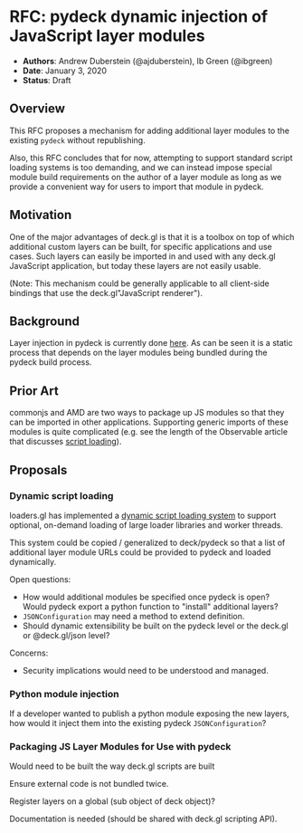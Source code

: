 # RFC: pydeck dynamic injection of JavaScript layer modules

* **Authors**: Andrew Duberstein (@ajduberstein), Ib Green (@ibgreen)
* **Date**: January 3, 2020
* **Status**: Draft

## Overview

This RFC proposes a mechanism for adding additional layer modules to the existing `pydeck` without republishing.

Also, this RFC concludes that for now, attempting to support standard script loading systems is too demanding, and we can instead impose special module build requirements on the author of a layer module as long as we provide a convenient way for users to import that module in pydeck.

## Motivation

One of the major advantages of deck.gl is that it is a toolbox on top of which additional custom layers can be built, for specific applications and use cases. Such layers can easily be imported in and used with any deck.gl JavaScript application, but today these layers are not easily usable.

(Note: This mechanism could be generally applicable to all client-side bindings that use the deck.gl"JavaScript renderer").

## Background

Layer injection in pydeck is currently done [here](https://github.com/visgl/deck.gl/blob/master/modules/jupyter-widget/src/create-deck.js). As can be seen it is a static process that depends on the layer modules being bundled during the pydeck build process.

## Prior Art

commonjs and AMD are two ways to package up JS modules so that they can be imported in other applications. Supporting generic imports of these modules is quite complicated (e.g. see the length of the Observable article that discusses [script loading](https://addyosmani.com/writing-modular-js/)).

## Proposals


### Dynamic script loading

loaders.gl has implemented a [dynamic script loading system](https://github.com/visgl/loaders.gl/tree/master/modules/loader-utils/src/lib/library-utils) to support optional, on-demand loading of large loader libraries and worker threads.

This system could be copied / generalized to deck/pydeck so that a list of additional layer module URLs could be provided to pydeck and loaded dynamically.

Open questions:
- How would additional modules be specified once pydeck is open? Would pydeck export a python function to "install" additional layers?
- `JSONConfiguration` may need a method to extend definition.
- Should dynamic extensibility be built on the pydeck level or the deck.gl or @deck.gl/json level?

Concerns:
- Security implications would need to be understood and managed.

### Python module injection

If a developer wanted to publish a python module exposing the new layers, how would it inject them into the existing pydeck `JSONConfiguration`?

### Packaging JS Layer Modules for Use with pydeck

Would need to be built the way deck.gl scripts are built

Ensure external code is not bundled twice.

Register layers on a global (sub object of deck object)?

Documentation is needed (should be shared with deck.gl scripting API).

